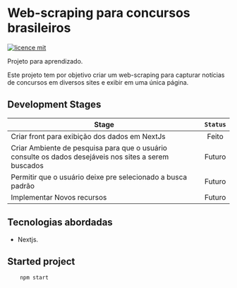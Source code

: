 # Web-scraping para concursos brasileiros
[![licence mit](https://img.shields.io/github/license/MTaugusto/front-api-concursos)](https://github.com/MTAugusto/front-api-concursos/blob/master/LICENSE)

 Projeto para aprendizado.

   Este projeto tem por objetivo criar um web-scraping para capturar notícias de concursos em diversos sites e exibir em uma única página.

## Development Stages

Stage | `Status`
------------- | :-------------:
Criar front para exibição dos dados em NextJs | Feito
Criar Ambiente de pesquisa para que o usuário consulte os dados desejáveis nos sites a serem buscados | Futuro
Permitir que o usuário deixe pre selecionado a busca padrão | Futuro
Implementar Novos recursos | Futuro

## Tecnologias abordadas

 *  Nextjs.


## Started project

```
    npm start
```
